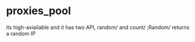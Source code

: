 # proxies_pool
its high-aviailable and it has two API, random/ and count/ ;Random/ returns a random IP
